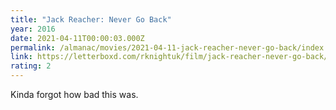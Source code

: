 ```yaml
---
title: "Jack Reacher: Never Go Back"
year: 2016
date: 2021-04-11T00:00:03.000Z
permalink: /almanac/movies/2021-04-11-jack-reacher-never-go-back/index.html
link: https://letterboxd.com/rknightuk/film/jack-reacher-never-go-back/1/
rating: 2
---
```


Kinda forgot how bad this was.
